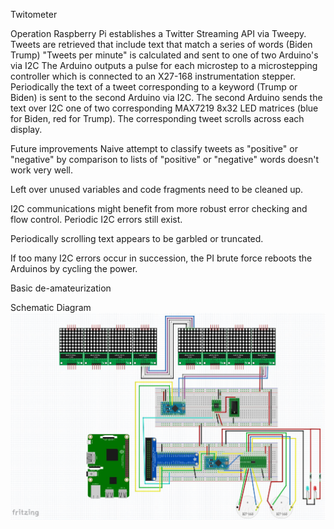 Twitometer

Operation
Raspberry Pi establishes a Twitter Streaming API via Tweepy. 
Tweets are retrieved that include text that match a series of words (Biden Trump) 
"Tweets per minute" is calculated and sent to one of two Arduino's via I2C 
The Arduino outputs a pulse for each microstep to a microstepping controller which is connected to an X27-168 instrumentation stepper. 
Periodically  the text of a tweet corresponding to a keyword (Trump or Biden) is sent to the second Arduino via I2C. 
The second Arduino sends the text over I2C one of two corresponding MAX7219 8x32 LED matrices (blue for Biden, red for Trump). 
The corresponding tweet scrolls across each display. 

Future improvements
Naive attempt to classify tweets as "positive" or "negative" by comparison to lists of "positive" or "negative" words doesn't work very well. 
 
Left over unused variables and code fragments need to be cleaned up. 
 
I2C communications might benefit from more robust error checking and flow control. Periodic I2C errors still exist. 
 
Periodically scrolling text appears to be garbled or truncated.
 
If too many I2C errors occur in succession, the PI brute force reboots the Arduinos by cycling the power. 
 
Basic de-amateurization 
 

Schematic Diagram 
![fritzing](fritzing.jpg)